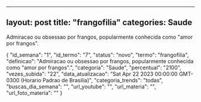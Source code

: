 
  ---
  layout: post
  title: "frangofilia"
  categories: Saude
  ---
  Admiracao ou obsessao por frangos, popularmente conhecida como "amor por frangos".

  {
  "id_semana": "1",
  "id_termo": "7",
  "status": "novo",
  "termo": "frangofilia",
  "definicao": "Admiracao ou obsessao por frangos, popularmente conhecida como \"amor por frangos\".",
  "categoria": "Saude",
  "percentual": "2100",
  "vezes_subida": "22",
  "data_atualizacao": "Sat Apr 22 2023 00:00:00 GMT-0300 (Horario Padrao de Brasilia)",
  "categoria_trends": "todas",
  "buscas_dia_semana": "",
  "url_youtube": "",
  "url_materia": "",
  "url_foto_materia": ""
}